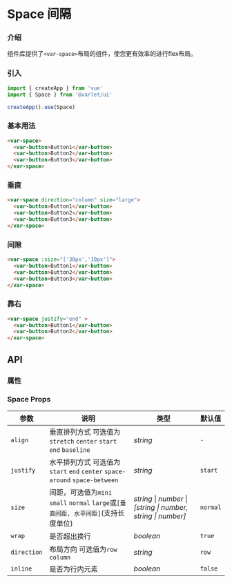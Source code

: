 # Space 间隔

### 介绍

组件库提供了`<var-space>`布局的组件，使您更有效率的进行flex布局。

### 引入

```js
import { createApp } from 'vue'
import { Space } from '@varlet/ui'

createApp().use(Space)
```

### 基本用法

```html
<var-space>
  <var-button>Button1</var-button>
  <var-button>Button2</var-button>
  <var-button>Button3</var-button>
</var-space>
```

### 垂直

```html
<var-space direction="column" size="large">
  <var-button>Button1</var-button>
  <var-button>Button2</var-button>
  <var-button>Button3</var-button>
</var-space>
```

### 间隙

```html
<var-space :size="['30px','10px']">
  <var-button>Button1</var-button>
  <var-button>Button2</var-button>
  <var-button>Button3</var-button>
</var-space>
```

### 靠右

```html
<var-space justify="end" >
  <var-button>Button1</var-button>
  <var-button>Button2</var-button>
</var-space>
```

## API

### 属性

### Space Props

|     参数      |      说明     |     类型    |    默认值    |
| ------------- | ------------ | ---------- | ----------- |
|    `align`   |   垂直排列方式 可选值为`stretch` `center` `start` `end` `baseline` | _string_   |   `-`|
|`justify`|水平排列方式 可选值为`start` `end` `center` `space-around` `space-between`|_string_|`start`|
|     `size`   |   间距，可选值为`mini` `small` `normal` `large`或`[垂直间距, 水平间距]`(支持长度单位)| _string_ \| _number_ \| _[string \| number, string \| number]_ |`normal`|
|`wrap`|是否超出换行|_boolean_|`true`|
|`direction`|布局方向 可选值为`row` `column`|_string_|`row`|
|`inline`|是否为行内元素|_boolean_|`false`|

